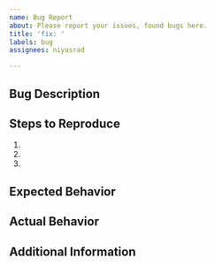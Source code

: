```yaml
---
name: Bug Report
about: Please report your issues, found bugs here.
title: 'fix: '
labels: bug
assignees: niyasrad

---
```


## Bug Description
<!-- Provide a brief description of the bug -->

## Steps to Reproduce
<!-- Outline the steps to reproduce the bug -->

1. 
2. 
3. 

## Expected Behavior
<!-- Describe what you expected to happen -->

## Actual Behavior
<!-- Explain what actually happened -->

## Additional Information
<!-- Provide any additional information that may be helpful -->
